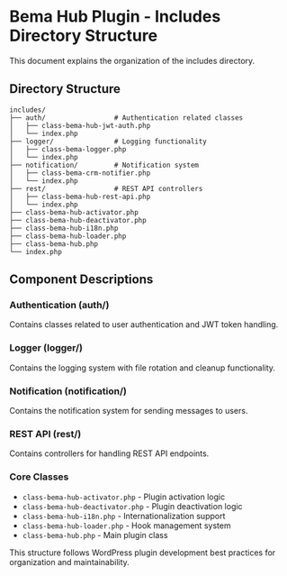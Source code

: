 # Bema Hub Plugin - Includes Directory Structure

This document explains the organization of the includes directory.

## Directory Structure

```
includes/
├── auth/                 # Authentication related classes
│   ├── class-bema-hub-jwt-auth.php
│   └── index.php
├── logger/               # Logging functionality
│   ├── class-bema-logger.php
│   └── index.php
├── notification/         # Notification system
│   ├── class-bema-crm-notifier.php
│   └── index.php
├── rest/                 # REST API controllers
│   ├── class-bema-hub-rest-api.php
│   └── index.php
├── class-bema-hub-activator.php
├── class-bema-hub-deactivator.php
├── class-bema-hub-i18n.php
├── class-bema-hub-loader.php
├── class-bema-hub.php
└── index.php
```

## Component Descriptions

### Authentication (auth/)
Contains classes related to user authentication and JWT token handling.

### Logger (logger/)
Contains the logging system with file rotation and cleanup functionality.

### Notification (notification/)
Contains the notification system for sending messages to users.

### REST API (rest/)
Contains controllers for handling REST API endpoints.

### Core Classes
- `class-bema-hub-activator.php` - Plugin activation logic
- `class-bema-hub-deactivator.php` - Plugin deactivation logic
- `class-bema-hub-i18n.php` - Internationalization support
- `class-bema-hub-loader.php` - Hook management system
- `class-bema-hub.php` - Main plugin class

This structure follows WordPress plugin development best practices for organization and maintainability.